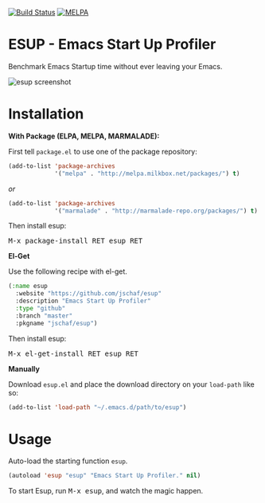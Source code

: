 [![Build Status](https://travis-ci.org/jschaf/esup.svg?branch=master)](https://travis-ci.org/jschaf/esup) [![MELPA](http://melpa.org/packages/esup-badge.svg)](http://melpa.org/#/esup)


ESUP - Emacs Start Up Profiler
==============================

Benchmark Emacs Startup time without ever leaving your Emacs.

![esup screenshot](./esup-screenshot.png "esup screenshot")

Installation
============

**With Package (ELPA, MELPA, MARMALADE):**

First tell `package.el` to use one of the package repository:

```lisp
(add-to-list 'package-archives
             '("melpa" . "http://melpa.milkbox.net/packages/") t)
```

*or*

```lisp
(add-to-list 'package-archives
             '("marmalade" . "http://marmalade-repo.org/packages/") t)
```

Then install esup:

<kbd>M-x package-install RET esup RET</kbd>

**El-Get**

Use the following recipe with el-get.

```lisp
(:name esup
  :website "https://github.com/jschaf/esup"
  :description "Emacs Start Up Profiler"
  :type "github"
  :branch "master"
  :pkgname "jschaf/esup")
```

Then install esup:

<kbd>M-x el-get-install RET esup RET</kbd>

**Manually**

Download `esup.el` and place the download directory on your
`load-path` like so:

```lisp
(add-to-list 'load-path "~/.emacs.d/path/to/esup")
```

Usage
=====

Auto-load the starting function `esup`.

```lisp
(autoload 'esup "esup" "Emacs Start Up Profiler." nil)
```

To start Esup, run <kbd>M-x esup</kbd>, and watch the magic happen.
